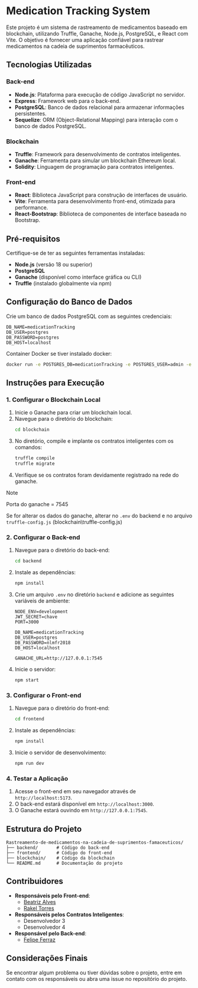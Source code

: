 # Medication Tracking System

Este projeto é um sistema de rastreamento de medicamentos baseado em blockchain, utilizando Truffle, Ganache, Node.js, PostgreSQL, e React com Vite. O objetivo é fornecer uma aplicação confiável para rastrear medicamentos na cadeia de suprimentos farmacêuticos.

## Tecnologias Utilizadas

### Back-end
- **Node.js**: Plataforma para execução de código JavaScript no servidor.
- **Express**: Framework web para o back-end.
- **PostgreSQL**: Banco de dados relacional para armazenar informações persistentes.
- **Sequelize**: ORM (Object-Relational Mapping) para interação com o banco de dados PostgreSQL.

### Blockchain
- **Truffle**: Framework para desenvolvimento de contratos inteligentes.
- **Ganache**: Ferramenta para simular um blockchain Ethereum local.
- **Solidity**: Linguagem de programação para contratos inteligentes.

### Front-end
- **React**: Biblioteca JavaScript para construção de interfaces de usuário.
- **Vite**: Ferramenta para desenvolvimento front-end, otimizada para performance.
- **React-Bootstrap**: Biblioteca de componentes de interface baseada no Bootstrap.

## Pré-requisitos

Certifique-se de ter as seguintes ferramentas instaladas:
- **Node.js** (versão 18 ou superior)
- **PostgreSQL**
- **Ganache** (disponível como interface gráfica ou CLI)
- **Truffle** (instalado globalmente via npm)

## Configuração do Banco de Dados

Crie um banco de dados PostgreSQL com as seguintes credenciais:
```
DB_NAME=medicationTracking
DB_USER=postgres
DB_PASSWORD=postgres
DB_HOST=localhost
```
Container Docker se tiver instalado docker:
```bash
docker run -e POSTGRES_DB=medicationTracking -e POSTGRES_USER=admin -e POSTGRES_PASSWORD=admin -p 5432:5432 -d postgres
```

## Instruções para Execução

### 1. Configurar o Blockchain Local

1. Inicie o Ganache para criar um blockchain local.
2. Navegue para o diretório do blockchain:
   ```bash
   cd blockchain
   ```
3. No diretório, compile e implante os contratos inteligentes com os comandos:
   ```bash
   truffle compile
   truffle migrate
   ```
4. Verifique se os contratos foram devidamente registrado na rede do ganache.

> [!NOTE]
> Porta do ganache = 7545
> 
> Se for alterar os dados do ganache, alterar no `.env` do backend e no arquivo `truffle-config.js` (blockchain\truffle-config.js)

### 2. Configurar o Back-end

1. Navegue para o diretório do back-end:
   ```bash
   cd backend
   ```
2. Instale as dependências:
   ```bash
   npm install
   ```
3. Crie um arquivo `.env` no diretório `backend` e adicione as seguintes variáveis de ambiente:
   ```env
   NODE_ENV=development
   JWT_SECRET=chave
   PORT=3000
   
   DB_NAME=medicationTracking
   DB_USER=postgres
   DB_PASSWORD=nlmfr2018
   DB_HOST=localhost
   
   GANACHE_URL=http://127.0.0.1:7545
   ```
4. Inicie o servidor:
   ```bash
   npm start
   ```

### 3. Configurar o Front-end

1. Navegue para o diretório do front-end:
   ```bash
   cd frontend
   ```
2. Instale as dependências:
   ```bash
   npm install
   ```
3. Inicie o servidor de desenvolvimento:
   ```bash
   npm run dev
   ```

### 4. Testar a Aplicação

1. Acesse o front-end em seu navegador através de `http://localhost:5173`.
2. O back-end estará disponível em `http://localhost:3000`.
3. O Ganache estará ouvindo em `http://127.0.0.1:7545`.

## Estrutura do Projeto

```
Rastreamento-de-medicamentos-na-cadeia-de-suprimentos-famaceuticos/
├── backend/       # Código do back-end
├── frontend/      # Código do front-end
├── blockchain/    # Código da blockchain
└── README.md      # Documentação do projeto
```

## Contribuidores

- **Responsáveis pelo Front-end**:
  - [Beatriz Alves](https://github.com/Bealvs)
  - [Rakel Torres](https://github.com/rakeltorres)
- **Responsáveis pelos Contratos Inteligentes**:
  - Desenvolvedor 3
  - Desenvolvedor 4
- **Responsável pelo Back-end**:
  - [Felipe Ferraz](https://github.com/FelipeFerraz4)

## Considerações Finais

Se encontrar algum problema ou tiver dúvidas sobre o projeto, entre em contato com os responsáveis ou abra uma issue no repositório do projeto.
